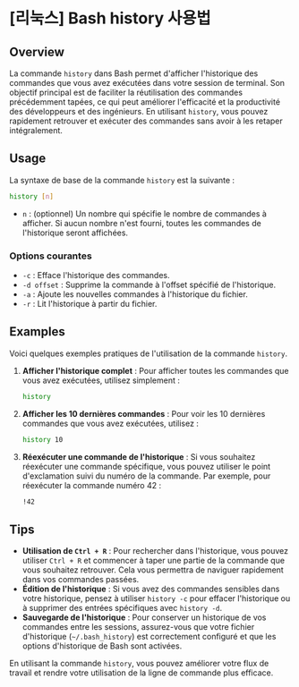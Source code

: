 # [리눅스] Bash history 사용법

## Overview
La commande `history` dans Bash permet d'afficher l'historique des commandes que vous avez exécutées dans votre session de terminal. Son objectif principal est de faciliter la réutilisation des commandes précédemment tapées, ce qui peut améliorer l'efficacité et la productivité des développeurs et des ingénieurs. En utilisant `history`, vous pouvez rapidement retrouver et exécuter des commandes sans avoir à les retaper intégralement.

## Usage
La syntaxe de base de la commande `history` est la suivante :

```bash
history [n]
```

- `n` : (optionnel) Un nombre qui spécifie le nombre de commandes à afficher. Si aucun nombre n'est fourni, toutes les commandes de l'historique seront affichées.

### Options courantes
- `-c` : Efface l'historique des commandes.
- `-d offset` : Supprime la commande à l'offset spécifié de l'historique.
- `-a` : Ajoute les nouvelles commandes à l'historique du fichier.
- `-r` : Lit l'historique à partir du fichier.

## Examples
Voici quelques exemples pratiques de l'utilisation de la commande `history`.

1. **Afficher l'historique complet** :
   Pour afficher toutes les commandes que vous avez exécutées, utilisez simplement :

   ```bash
   history
   ```

2. **Afficher les 10 dernières commandes** :
   Pour voir les 10 dernières commandes que vous avez exécutées, utilisez :

   ```bash
   history 10
   ```

3. **Réexécuter une commande de l'historique** :
   Si vous souhaitez réexécuter une commande spécifique, vous pouvez utiliser le point d'exclamation suivi du numéro de la commande. Par exemple, pour réexécuter la commande numéro 42 :

   ```bash
   !42
   ```

## Tips
- **Utilisation de `Ctrl + R`** : Pour rechercher dans l'historique, vous pouvez utiliser `Ctrl + R` et commencer à taper une partie de la commande que vous souhaitez retrouver. Cela vous permettra de naviguer rapidement dans vos commandes passées.
- **Édition de l'historique** : Si vous avez des commandes sensibles dans votre historique, pensez à utiliser `history -c` pour effacer l'historique ou à supprimer des entrées spécifiques avec `history -d`.
- **Sauvegarde de l'historique** : Pour conserver un historique de vos commandes entre les sessions, assurez-vous que votre fichier d'historique (`~/.bash_history`) est correctement configuré et que les options d'historique de Bash sont activées.

En utilisant la commande `history`, vous pouvez améliorer votre flux de travail et rendre votre utilisation de la ligne de commande plus efficace.